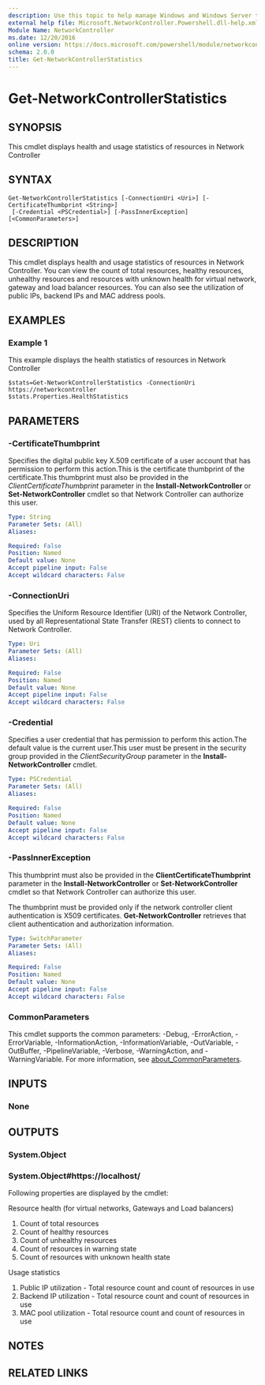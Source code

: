```yaml
---
description: Use this topic to help manage Windows and Windows Server technologies with Windows PowerShell.
external help file: Microsoft.NetworkController.Powershell.dll-help.xml
Module Name: NetworkController
ms.date: 12/20/2016
online version: https://docs.microsoft.com/powershell/module/networkcontroller/get-networkcontrollerstatistics?view=windowsserver2022-ps&wt.mc_id=ps-gethelp
schema: 2.0.0
title: Get-NetworkControllerStatistics
---
```


# Get-NetworkControllerStatistics

## SYNOPSIS
This cmdlet displays health and usage statistics of resources in Network Controller

## SYNTAX

```
Get-NetworkControllerStatistics [-ConnectionUri <Uri>] [-CertificateThumbprint <String>]
 [-Credential <PSCredential>] [-PassInnerException] [<CommonParameters>]
```

## DESCRIPTION
This cmdlet displays health and usage statistics of resources in Network Controller. You can view the count of total resources, healthy resources, unhealthy resources and resources with unknown health for virtual network, gateway and load balancer resources. You can also see the utilization of public IPs, backend IPs and MAC address pools.

## EXAMPLES

### Example 1

This example displays the health statistics of resources in Network Controller
```
$stats=Get-NetworkControllerStatistics -ConnectionUri https://networkcontroller
$stats.Properties.HealthStatistics
```

## PARAMETERS

### -CertificateThumbprint
Specifies the digital public key X.509 certificate of a user account that has permission to perform this action.This is the certificate thumbprint of the certificate.This thumbprint must also be provided in the *ClientCertificateThumbprint* parameter in the **Install-NetworkController** or **Set-NetworkController** cmdlet so that Network Controller can authorize this user.

```yaml
Type: String
Parameter Sets: (All)
Aliases: 

Required: False
Position: Named
Default value: None
Accept pipeline input: False
Accept wildcard characters: False
```

### -ConnectionUri
Specifies the Uniform Resource Identifier (URI) of the Network Controller, used by all Representational State Transfer (REST) clients to connect to Network Controller.

```yaml
Type: Uri
Parameter Sets: (All)
Aliases: 

Required: False
Position: Named
Default value: None
Accept pipeline input: False
Accept wildcard characters: False
```

### -Credential
Specifies a user credential that has permission to perform this action.The default value is the current user.This user must be present in the security group provided in the *ClientSecurityGroup* parameter in the **Install-NetworkController** cmdlet.

```yaml
Type: PSCredential
Parameter Sets: (All)
Aliases: 

Required: False
Position: Named
Default value: None
Accept pipeline input: False
Accept wildcard characters: False
```

### -PassInnerException
This thumbprint must also be provided in the **ClientCertificateThumbprint** parameter in the **Install-NetworkController** or **Set-NetworkController** cmdlet so that Network Controller can authorize this user.

The thumbprint must be provided only if the network controller client authentication is X509 certificates.
**Get-NetworkController** retrieves that client authentication and authorization information.

```yaml
Type: SwitchParameter
Parameter Sets: (All)
Aliases: 

Required: False
Position: Named
Default value: None
Accept pipeline input: False
Accept wildcard characters: False
```

### CommonParameters
This cmdlet supports the common parameters: -Debug, -ErrorAction, -ErrorVariable, -InformationAction, -InformationVariable, -OutVariable, -OutBuffer, -PipelineVariable, -Verbose, -WarningAction, and -WarningVariable. For more information, see [about_CommonParameters](https://go.microsoft.com/fwlink/?LinkID=113216).

## INPUTS

### None

## OUTPUTS

### System.Object

### System.Object#https://localhost/

Following properties are displayed by the cmdlet:

Resource health (for virtual networks, Gateways and Load balancers) 
1. Count of total resources 
2. Count of healthy resources 
3. Count of unhealthy resources 
4. Count of resources in warning state 
5. Count of resources with unknown health state

Usage statistics 
1. Public IP utilization - Total resource count and count of resources in use 
2. Backend IP utilization - Total resource count and count of resources in use 
3. MAC pool utilization - Total resource count and count of resources in use

## NOTES

## RELATED LINKS


